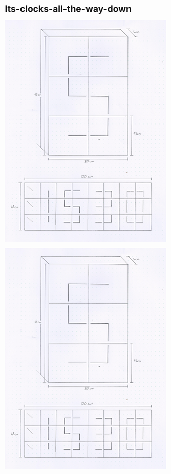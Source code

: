 # Its-clocks-all-the-way-down

<img src="/Images/Main.jpg" width="720">


![Main](/Images/Main.jpg)



